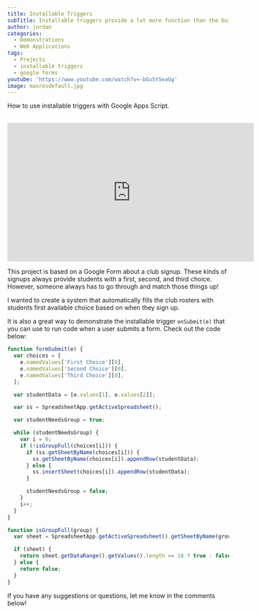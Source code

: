 ```yaml
---
title: Installable Triggers
subTitle: Installable triggers provide a lot more function than the built in simple triggers
author: jordan
categories:
  - Demonstrations
  - Web Applications
tags:
  - Projects
  - installable triggers
  - google forms
youtube: 'https://www.youtube.com/watch?v=-bGuSYSeaGg'
image: maxresdefault.jpg
---
```


How to use installable triggers with Google Apps Script.

​<iframe width="560" height="315" src="https://www.youtube.com/embed/bGuSYSeaGg" frameborder="0" allow="autoplay; encrypted-media" allowfullscreen></iframe>

This project is based on a Google Form about a club signup. These kinds of signups always provide students with a first, second, and third choice. However, someone always has to go through and match those things up!

I wanted to create a system that automatically fills the club rosters with students first available choice based on when they sign up.

It is also a great way to demonstrate the installable trigger `onSubmit(e)` that you can use to run code when a user submits a form. Check out the code below:

```javascript
function formSubmit(e) {
  var choices = [
    e.namedValues['First Choice'][0],
    e.namedValues['Second Choice'][0],
    e.namedValues['Third Choice'][0],
  ];

  var studentData = [e.values[1], e.values[2]];

  var ss = SpreadsheetApp.getActiveSpreadsheet();

  var studentNeedsGroup = true;

  while (studentNeedsGroup) {
    var i = 0;
    if (!isGroupFull(choices[i])) {
      if (ss.getSheetByName(choices[i])) {
        ss.getSheetByName(choices[i]).appendRow(studentData);
      } else {
        ss.insertSheet(choices[i]).appendRow(studentData);
      }

      studentNeedsGroup = false;
    }
    i++;
  }
}

function isGroupFull(group) {
  var sheet = SpreadsheetApp.getActiveSpreadsheet().getSheetByName(group);

  if (sheet) {
    return sheet.getDataRange().getValues().length >= 10 ? true : false;
  } else {
    return false;
  }
}
```

If you have any suggestions or questions, let me know in the comments below!
